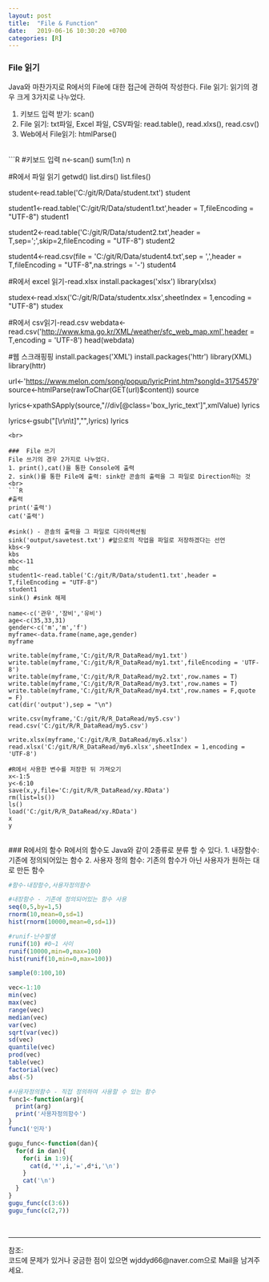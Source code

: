 ```yaml
---
layout: post
title:  "File & Function"
date:   2019-06-16 10:30:20 +0700
categories: [R]
---
```


###  File 읽기
Java와 마찬가지로 R에서의 File에 대한 접근에 관하여 작성한다. 
File 읽기: 읽기의 경우 크게 3가지로 나누었다.
1. 키보드 입력 받기: scan()
2. File 읽기: txt파일, Excel 파일, CSV파일: read.table(), read.xlxs(), read.csv()
3. Web에서 File읽기: htmlParse()  
<br>
```R
#키보드 입력
n<-scan()
sum(1:n)
n

#R에서 파일 읽기
getwd()
list.dirs()
list.files()

student<-read.table('C:/git/R/Data/student.txt')
student

student1<-read.table('C:/git/R/Data/student1.txt',header = T,fileEncoding = "UTF-8")
student1

student2<-read.table('C:/git/R/Data/student2.txt',header = T,sep=';',skip=2,fileEncoding = "UTF-8")
student2

student4<-read.csv(file = 'C:/git/R/Data/student4.txt',sep = ',',header = T,fileEncoding = "UTF-8",na.strings = '-')
student4

#R에서 excel 읽기-read.xlsx
install.packages('xlsx')
library(xlsx)

studex<-read.xlsx('C:/git/R/Data/studentx.xlsx',sheetIndex = 1,encoding = "UTF-8")
studex

#R에서 csv읽기-read.csv
webdata<-read.csv('http://www.kma.go.kr/XML/weather/sfc_web_map.xml',header = T,encoding = 'UTF-8')
head(webdata)

#웹 스크래핑핑
install.packages('XML')
install.packages('httr')
library(XML)
library(httr)

url<-'https://www.melon.com/song/popup/lyricPrint.htm?songId=31754579'
source<-htmlParse(rawToChar(GET(url)$content))
source

lyrics<-xpathSApply(source,"//div[@class='box_lyric_text']",xmlValue)
lyrics

lyrics<-gsub("[\r\n\t]","",lyrics)
lyrics
```
<br>

###  File 쓰기
File 쓰기의 경우 2가지로 나누었다.
1. print(),cat()을 통한 Console에 출력
2. sink()를 통한 File에 출력: sink란 콘솔의 출력을 그 파일로 Direction하는 것
<br>
```R
#출력
print('출력')
cat('출력')

#sink() - 콘솔의 출력을 그 파일로 디라이렉션됨
sink('output/savetest.txt') #앞으로의 작업을 파일로 저장하겠다는 선언
kbs<-9
kbs
mbc<-11
mbc
student1<-read.table('C:/git/R/Data/student1.txt',header = T,fileEncoding = "UTF-8")
student1
sink() #sink 해제

name<-c('관우','장비','유비')
age<-c(35,33,31)
gender<-c('m','m','f')
myframe<-data.frame(name,age,gender)
myframe

write.table(myframe,'C:/git/R/R_DataRead/my1.txt')
write.table(myframe,'C:/git/R/R_DataRead/my1.txt',fileEncoding = 'UTF-8')
write.table(myframe,'C:/git/R/R_DataRead/my2.txt',row.names = T)
write.table(myframe,'C:/git/R/R_DataRead/my3.txt',row.names = T)
write.table(myframe,'C:/git/R/R_DataRead/my4.txt',row.names = F,quote = F)
cat(dir('output'),sep = "\n")

write.csv(myframe,'C:/git/R/R_DataRead/my5.csv')
read.csv('C:/git/R/R_DataRead/my5.csv')

write.xlsx(myframe,'C:/git/R/R_DataRead/my6.xlsx')
read.xlsx('C:/git/R/R_DataRead/my6.xlsx',sheetIndex = 1,encoding = 'UTF-8')

#R에서 사용한 변수를 저장한 뒤 가져오기
x<-1:5
y<-6:10
save(x,y,file='C:/git/R/R_DataRead/xy.RData')
rm(list=ls())
ls()
load('C:/git/R/R_DataRead/xy.RData')
x
y
```
<br>
###  R에서의 함수
R에서의 함수도 Java와 같이 2종류로 분류 할 수 있다.  
1. 내장함수: 기존에 정의되어있는 함수
2. 사용자 정의 함수: 기존의 함수가 아닌 사용자가 원하는 대로 만든 함수

```R
#함수-내장함수,사용자정의함수

#내장함수 - 기존에 정의되어있는 함수 사용
seq(0,5,by=1,5)
rnorm(10,mean=0,sd=1)
hist(rnorm(10000,mean=0,sd=1))

#runif-난수발생
runif(10) #0~1 사이
runif(10000,min=0,max=100)
hist(runif(10,min=0,max=100))

sample(0:100,10)

vec<-1:10
min(vec)
max(vec)
range(vec)
median(vec)
var(vec)
sqrt(var(vec))
sd(vec)
quantile(vec)
prod(vec)
table(vec)
factorial(vec)
abs(-5)

#사용자정의함수 - 직접 정의하여 사용할 수 있는 함수
func1<-function(arg){
  print(arg)
  print('사용자정의함수')
}
func1('인자')

gugu_func<-function(dan){
  for(d in dan){
    for(i in 1:9){
      cat(d,'*',i,'=',d*i,'\n')
    }
    cat('\n')
  }
}
gugu_func(c(3:6))
gugu_func(c(2,7))
```
<br>

<hr>
참조: <https://github.com/wjddyd66/R/tree/master/File%26Function><br>
코드에 문제가 있거나 궁금한 점이 있으면 wjddyd66@naver.com으로  Mail을 남겨주세요.